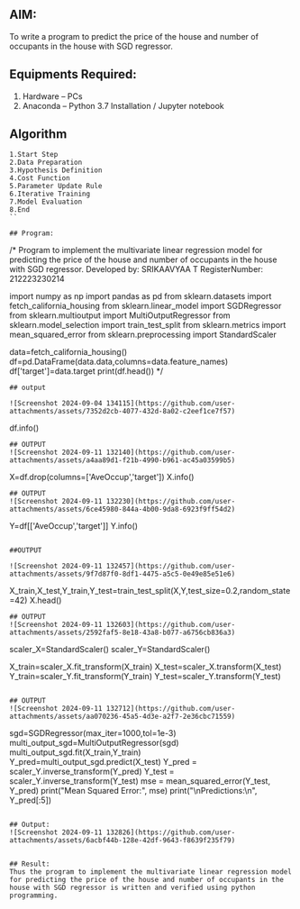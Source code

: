 ## AIM:
To write a program to predict the price of the house and number of occupants in the house with SGD regressor.

## Equipments Required:
1. Hardware – PCs
2. Anaconda – Python 3.7 Installation / Jupyter notebook

## Algorithm
```
1.Start Step
2.Data Preparation
3.Hypothesis Definition
4.Cost Function 
5.Parameter Update Rule 
6.Iterative Training 
7.Model Evaluation 
8.End
``

## Program:
```
/*
Program to implement the multivariate linear regression model for predicting the price of the house and number of occupants in the house with SGD regressor.
Developed by: SRIKAAVYAA T
RegisterNumber:  212223230214

import numpy as np
import pandas as pd
from sklearn.datasets import fetch_california_housing
from sklearn.linear_model import SGDRegressor
from sklearn.multioutput import MultiOutputRegressor
from sklearn.model_selection import train_test_split
from sklearn.metrics import mean_squared_error
from sklearn.preprocessing import StandardScaler

data=fetch_california_housing()
df=pd.DataFrame(data.data,columns=data.feature_names)
df['target']=data.target
print(df.head())
*/
```
## output

![Screenshot 2024-09-04 134115](https://github.com/user-attachments/assets/7352d2cb-4077-432d-8a02-c2eef1ce7f57)

```
df.info()
```
## OUTPUT
![Screenshot 2024-09-11 132140](https://github.com/user-attachments/assets/a4aa89d1-f21b-4990-b961-ac45a03599b5)
```
X=df.drop(columns=['AveOccup','target'])
X.info()
```
## OUTPUT
![Screenshot 2024-09-11 132230](https://github.com/user-attachments/assets/6ce45980-844a-4b00-9da8-6923f9ff54d2)

```
Y=df[['AveOccup','target']]
Y.info()
```

##OUTPUT

![Screenshot 2024-09-11 132457](https://github.com/user-attachments/assets/9f7d87f0-8df1-4475-a5c5-0e49e85e51e6)

```
X_train,X_test,Y_train,Y_test=train_test_split(X,Y,test_size=0.2,random_state=42)
X.head()
```
## OUTPUT
![Screenshot 2024-09-11 132603](https://github.com/user-attachments/assets/2592faf5-8e18-43a8-b077-a6756cb836a3)

```
scaler_X=StandardScaler()
scaler_Y=StandardScaler()

X_train=scaler_X.fit_transform(X_train)
X_test=scaler_X.transform(X_test)
Y_train=scaler_Y.fit_transform(Y_train)
Y_test=scaler_Y.transform(Y_test)
```

## OUTPUT
![Screenshot 2024-09-11 132712](https://github.com/user-attachments/assets/aa070236-45a5-4d3e-a2f7-2e36cbc71559)
```
sgd=SGDRegressor(max_iter=1000,tol=1e-3)
multi_output_sgd=MultiOutputRegressor(sgd)
multi_output_sgd.fit(X_train,Y_train)
Y_pred=multi_output_sgd.predict(X_test)
Y_pred = scaler_Y.inverse_transform(Y_pred)
Y_test = scaler_Y.inverse_transform(Y_test)
mse = mean_squared_error(Y_test, Y_pred)
print("Mean Squared Error:", mse)
print("\nPredictions:\n", Y_pred[:5])

```

## Output:
![Screenshot 2024-09-11 132826](https://github.com/user-attachments/assets/6acbf44b-128e-42df-9643-f8639f235f79)


## Result:
Thus the program to implement the multivariate linear regression model for predicting the price of the house and number of occupants in the house with SGD regressor is written and verified using python programming.
